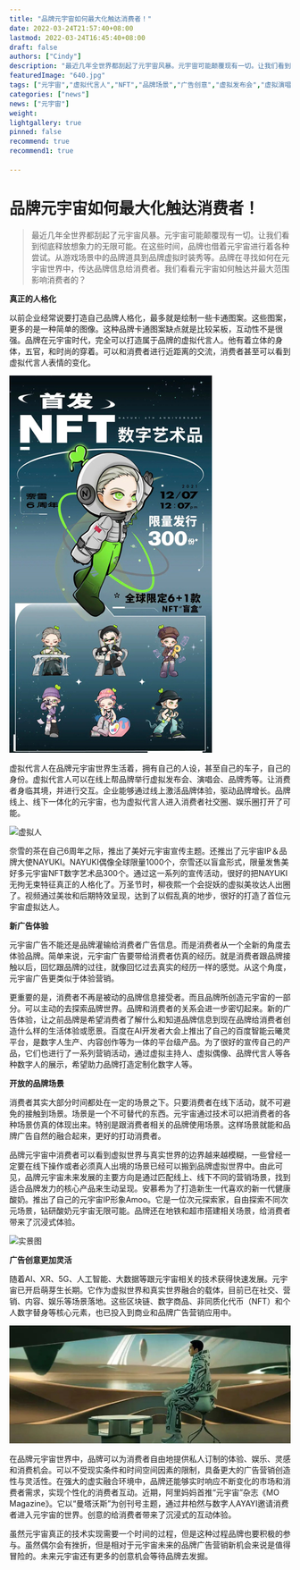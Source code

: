 ```yaml
---
title: "品牌元宇宙如何最大化触达消费者！"
date: 2022-03-24T21:57:40+08:00
lastmod: 2022-03-24T16:45:40+08:00
draft: false
authors: ["Cindy"]
description: "最近几年全世界都刮起了元宇宙风暴。元宇宙可能颠覆现有一切。让我们看到彻底释放想象力的无限可能。在这些时间，品牌也借着元宇宙进行着各种尝试。从游戏场景中的品牌道具到品牌虚拟时装秀等。品牌在寻找如何在元宇宙世界中，传达品牌信息给消费者。我们看看元宇宙如何触达并最大范围影响消费者的？"
featuredImage: "640.jpg"
tags: ["元宇宙","虚拟代言人","NFT","品牌场景","广告创意","虚拟发布会","虚拟演唱会","XR"]
categories: ["news"]
news: ["元宇宙"]
weight: 
lightgallery: true
pinned: false
recommend: true
recommend1: true

---
```


# 品牌元宇宙如何最大化触达消费者！

> 最近几年全世界都刮起了元宇宙风暴。元宇宙可能颠覆现有一切。让我们看到彻底释放想象力的无限可能。在这些时间，品牌也借着元宇宙进行着各种尝试。从游戏场景中的品牌道具到品牌虚拟时装秀等。品牌在寻找如何在元宇宙世界中，传达品牌信息给消费者。我们看看元宇宙如何触达并最大范围影响消费者的？

**真正的人格化**

以前企业经常说要打造自己品牌人格化，最多就是绘制一些卡通图案。这些图案，更多的是一种简单的图像。这种品牌卡通图案缺点就是比较呆板，互动性不是很强。品牌在元宇宙时代，完全可以打造属于品牌的虚拟代言人。他有着立体的身体，五官，和时尚的穿着。可以和消费者进行近距离的交流，消费者甚至可以看到虚拟代言人表情的变化。

![奈雪的茶](640.jpg)

虚拟代言人在品牌元宇宙世界生活着，拥有自己的人设，甚至自己的车子，自己的身份。虚拟代言人可以在线上帮品牌举行虚拟发布会、演唱会、品牌秀等。让消费者身临其境，并进行交互。企业能够通过线上激活品牌体验，驱动品牌增长。品牌线上、线下一体化的元宇宙，也为虚拟代言人进入消费者社交圈、娱乐圈打开了可能。

![虚拟人](https://mmbiz.qpic.cn/mmbiz_jpg/fWpM1Oks9KvoWx5LL2AFuFBjibTaSQownKHIV3F53gAWS7ia0Nm8y8hOtZUW3SibdxlaAViaO9lcxibiaxBA06IolsLg/640?wx_fmt=jpeg&wxfrom=5&wx_lazy=1&wx_co=1)

奈雪的茶在自己6周年之际，推出了美好元宇宙宣传主题。还推出了元宇宙IP＆品牌大使NAYUKI。NAYUKI偶像全球限量1000个，奈雪还以盲盒形式，限量发售美好多元宇宙NFT数字艺术品300个。通过这一系列的宣传活动，很好的把NAYUKI无拘无束特征真正的人格化了。万圣节时，柳夜熙一个会捉妖的虚拟美妆达人出圈了。视频通过美妆和后期特效呈现，达到了以假乱真的地步，很好的打造了首位元宇宙虚拟达人。

**新广告体验**

元宇宙广告不能还是品牌灌输给消费者广告信息。而是消费者从一个全新的角度去体验品牌。简单来说，元宇宙广告要带给消费者仿真的经历。就是消费者跟品牌接触以后，回忆跟品牌的过往，就像回忆过去真实的经历一样的感觉。从这个角度，元宇宙广告更类似于体验营销。

更重要的是，消费者不再是被动的品牌信息接受者。而且品牌所创造元宇宙的一部分。可以主动的去探索品牌世界。品牌和消费者的关系会进一步密切起来。新的广告体验，让之前品牌是希望消费者了解什么和知道品牌信息到现在品牌给消费者创造什么样的生活体验或愿景。百度在AI开发者大会上推出了自己的百度智能云曦灵平台，是数字人生产、内容创作等为一体的平台级产品。为了很好的宣传自己的产品，它们也进行了一系列营销活动，通过虚拟主持人、虚拟偶像、品牌代言人等各种数字人的展示，希望助力品牌打造定制化数字人等。

**开放的品牌场景**   

消费者其实大部分时间都处在一定的场景之下。只要消费者在线下活动，就不可避免的接触到场景。场景是一个不可替代的东西。元宇宙通过技术可以把消费者的各种场景仿真的体现出来。特别是跟消费者相关的品牌使用场景。这样场景就能和品牌广告自然的融合起来，更好的打动消费者。

品牌元宇宙中消费者可以看到虚拟世界与真实世界的边界越来越模糊，一些曾经一定要在线下操作或者必须真人出境的场景已经可以搬到品牌虚拟世界中。由此可见，品牌元宇宙未来发展的主要方向是通过匹配线上、线下不同的营销场景，找到适合品牌发力的核心产品来生动呈现。安慕希为了打造新生一代喜欢的新一代健康酸奶。推出了自己的元宇宙IP形象Amoo。它是一位次元探索家，自由探索不同次元场景，钻研酸奶元宇宙无限可能。品牌还在地铁和超市搭建相关场景，给消费者带来了沉浸式体验。

![实景图](https://mmbiz.qpic.cn/mmbiz_jpg/fWpM1Oks9KvoWx5LL2AFuFBjibTaSQownqgyvRvR7L5hhuxzK2FWcWK8icIespVl5vXK3wEdWhVjzxnIVDEe6h2A/640?wx_fmt=jpeg&wxfrom=5&wx_lazy=1&wx_co=1)

**广告创意更加灵活**

随着AI、XR、5G、人工智能、大数据等跟元宇宙相关的技术获得快速发展。元宇宙已开启萌芽生长期。它作为虚拟世界和真实世界融合的载体，目前已在社交、营销、内容、娱乐等场景落地。这些区块链、数字商品、非同质化代币（NFT）和个人数字替身等核心元素，也已投入到商业和品牌广告营销应用中。

![虚拟场景](abc.jpg)

在品牌元宇宙世界中，品牌可以为消费者自由地提供私人订制的体验、娱乐、灵感和消费机会。可以不受现实条件和时间空间因素的限制，具备更大的广告营销创造性与灵活性。在强大的虚实融合环境中，品牌还能够实时响应不断变化的市场和消费者需求，实现个性化的消费者互动。近期，阿里妈妈首推“元宇宙”杂志《MO Magazine》。它以“曼塔沃斯”为创刊号主题，通过井柏然与数字人AYAYI邀请消费者进入元宇宙的世界。创意的给消费者带来了沉浸式的互动体验。

虽然元宇宙真正的技术实现需要一个时间的过程，但是这种过程品牌也要积极的参与。虽然偶尔会有挫折，但是相对于元宇宙未来的品牌广告营销新机会来说是值得冒险的。未来元宇宙还有更多的创意机会等待品牌去发掘。

